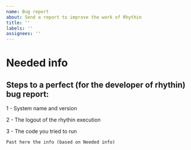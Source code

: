 ```yaml
---
name: Bug report
about: Send a report to improve the work of Rhythin
title: ''
labels: ''
assignees: ''
---
```


# Needed info
## Steps to a perfect (for the developer of rhythin) bug report:
1 - System name and version

2 - The logout of the rhythin execution

3 - The code you tried to run

```text
Past here the info (based on Needed info)

